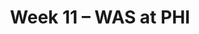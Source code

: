 ---
layout: game
title: Week 11 – WAS at PHI
season: 2024
game_id: 2024_11_WAS_PHI
away_team: WAS
home_team: PHI
---